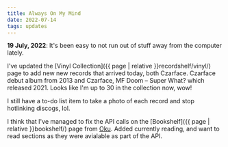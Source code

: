 ```yaml
---
title: Always On My Mind
date: 2022-07-14
tags: updates
---
```


**19 July, 2022**: It's been easy to not run out of stuff away from the computer lately.

I've updated the [Vinyl Collection]({{ page | relative }}recordshelf/vinyl/) page to add new new records that arrived today, both Czarface. Czarface debut album from 2013 and Czarface, MF Doom – Super What? which released 2021. Looks like I'm up to 30 in the collection now, wow!

I still have a to-do list item to take a photo of each record and stop hotlinking discogs, lol.

I think that I've managed to fix the API calls on the [Bookshelf]({{ page | relative }}bookshelf/) page from [Oku](https://oku.club). Added currently reading, and want to read sections as they were avialable as part of the API. 